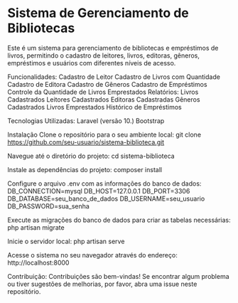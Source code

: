 <h1>Sistema de Gerenciamento de Bibliotecas</h1>
Este é um sistema para gerenciamento de bibliotecas e empréstimos de livros, permitindo o cadastro de leitores, livros, editoras, gêneros, empréstimos e usuários com diferentes níveis de acesso.

Funcionalidades:
Cadastro de Leitor
Cadastro de Livros com Quantidade
Cadastro de Editora
Cadastro de Gêneros
Cadastro de Empréstimos
Controle da Quantidade de Livros Emprestados
Relatórios:
Livros Cadastrados
Leitores Cadastrados
Editoras Cadastradas
Gêneros Cadastrados
Livros Emprestados
Histórico de Empréstimos

Tecnologias Utilizadas:
Laravel (versão 10.)
Bootstrap 

Instalação
Clone o repositório para o seu ambiente local:
git clone https://github.com/seu-usuario/sistema-biblioteca.git


Navegue até o diretório do projeto:
cd sistema-biblioteca

Instale as dependências do projeto:
composer install

Configure o arquivo .env com as informações do banco de dados:
DB_CONNECTION=mysql
DB_HOST=127.0.0.1
DB_PORT=3306
DB_DATABASE=seu_banco_de_dados
DB_USERNAME=seu_usuario
DB_PASSWORD=sua_senha

Execute as migrações do banco de dados para criar as tabelas necessárias:
php artisan migrate

Inicie o servidor local:
php artisan serve

Acesse o sistema no seu navegador através do endereço: http://localhost:8000

Contribuição:
Contribuições são bem-vindas! Se encontrar algum problema ou tiver sugestões de melhorias, por favor, abra uma issue neste repositório.